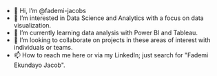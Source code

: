 - 👋 Hi, I’m @fademi-jacobs
- 👀 I’m interested in Data Science and Analytics with a focus on data visualization. 
- 🌱 I’m currently learning data analysis with Power BI and Tableau.
- 💞️ I’m looking to collaborate on projects in these areas of interest with individuals or teams. 
- 📫 How to reach me here or via my LinkedIn; just search for "Fademi Ekundayo Jacob".

<!---
fademi-jacobs/fademi-jacobs is a ✨ special ✨ repository because its `README.md` (this file) appears on your GitHub profile.
You can click the Preview link to take a look at your changes.
--->
